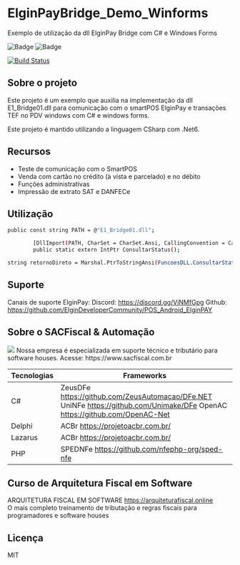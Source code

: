 # ElginPayBridge_Demo_Winforms
Exemplo de utilização da dll ElginPay Bridge com C# e Windows Forms

![Badge](https://img.shields.io/static/v1?label=csharp&message=language&color=blue&style=for-the-badge&logo=csharp)
![Badge](https://img.shields.io/static/v1?label=.net6&message=framework&color=blue&style=for-the-badge&logo=.net)

[![Build Status](https://travis-ci.org/joemccann/dillinger.svg?branch=master)](https://travis-ci.org/joemccann/dillinger)

## Sobre o projeto 
  Este projeto é um exemplo que auxilia na implementação da dll E1_Bridge01.dll para comunicação com o smartPOS ElginPay e transações TEF no PDV windows com C# e windows forms.

Este projeto é mantido utilizando a linguagem CSharp com .Net6. 

## Recursos

- Teste de comunicação com o SmartPOS
- Venda com cartão no crédito (à vista e parcelado) e no débito
- Funções administrativas
- Impressão de extrato SAT e DANFECe


## Utilização
```sh
public const string PATH = @"E1_Bridge01.dll";

        [DllImport(PATH, CharSet = CharSet.Ansi, CallingConvention = CallingConvention.StdCall)]
        public static extern IntPtr ConsultarStatus();

string retornoDireto = Marshal.PtrToStringAnsi(FuncoesDLL.ConsultarStatus());
```

## Suporte
Canais de suporte ElginPay:
Discord: https://discord.gg/VjNMfGpg
Github: https://github.com/ElginDeveloperCommunity/POS_Android_ElginPAY

## Sobre o SACFiscal & Automação
<img src="https://www.sacfiscal.com.br/biosac64.png">
Nossa empresa é especializada em suporte técnico e tributário para software houses.
Acesse: https://www.sacfiscal.com.br

| Tecnologias | Frameworks |
| ------ | ------ |
| C# | ZeusDFe <https://github.com/ZeusAutomacao/DFe.NET> UniNFe <https://github.com/Unimake/DFe> OpenAC <https://github.com/OpenAC-Net> |
| Delphi | ACBr <https://projetoacbr.com.br/> |
| Lazarus | ACBr <https://projetoacbr.com.br/> |
| PHP | SPEDNFe <https://github.com/nfephp-org/sped-nfe> |


## Curso de Arquitetura Fiscal em Software
ARQUITETURA FISCAL EM SOFTWARE <https://arquiteturafiscal.online>
<br>O mais completo treinamento de tributação e regras fiscais para programadores e software houses

## Licença

MIT

